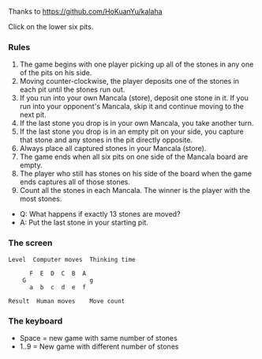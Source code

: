 Thanks to https://github.com/HoKuanYu/kalaha

Click on the lower six pits.

### Rules
1. The game begins with one player picking up all of the stones in any one of the pits on his side.
2. Moving counter-clockwise, the player deposits one of the stones in each pit until the stones run out.
3. If you run into your own Mancala (store), deposit one stone in it. If you run into your opponent's Mancala, skip it and
 continue moving to the next pit.
4. If the last stone you drop is in your own Mancala, you take another turn.
5. If the last stone you drop is in an empty pit on your side, you capture that stone and any stones in the pit directly
opposite.
6. Always place all captured stones in your Mancala (store).
7. The game ends when all six pits on one side of the Mancala board are empty.
8. The player who still has stones on his side of the board when the game ends captures all of those stones.
9. Count all the stones in each Mancala. The winner is the player with the most stones.

* Q: What happens if exactly 13 stones are moved?
* A: Put the last stone in your starting pit.

### The screen
```
Level  Computer moves  Thinking time

      F  E  D  C  B  A
    G                  g
      a  b  c  d  e  f

Result  Human moves    Move count
```
### The keyboard
* Space = new game with same number of stones
* 1..9 = New game with different number of stones
